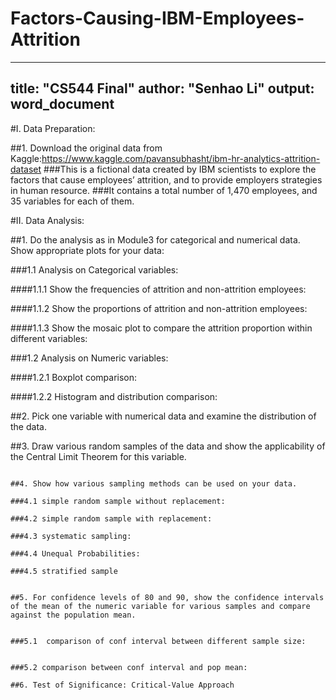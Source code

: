 # Factors-Causing-IBM-Employees-Attrition
---
title: "CS544 Final"
author: "Senhao Li"
output: word_document
---

#I. Data Preparation:

##1. Download the original data from Kaggle:https://www.kaggle.com/pavansubhasht/ibm-hr-analytics-attrition-dataset
###This is a fictional data created by IBM scientists to explore the factors that cause employees’ attrition, and to provide employers strategies in human resource. 
###It contains a total number of 1,470 employees, and 35 variables for each of them.


#II. Data Analysis:

##1. Do the analysis as in Module3 for categorical and numerical data. Show appropriate plots for your data:

###1.1 Analysis on Categorical variables:

####1.1.1 Show the frequencies of attrition and non-attrition employees:

####1.1.2 Show the proportions of attrition and non-attrition employees:

####1.1.3 Show the mosaic plot to compare the attrition proportion within different variables:

###1.2 Analysis on Numeric variables:

####1.2.1 Boxplot comparison:

####1.2.2 Histogram and distribution comparison:


##2. Pick one variable with numerical data and examine the distribution of the data.


##3. Draw various random samples of the data and show the applicability of the Central Limit Theorem for this variable.

```

##4. Show how various sampling methods can be used on your data.

###4.1 simple random sample without replacement:

###4.2 simple random sample with replacement:

###4.3 systematic sampling:

###4.4 Unequal Probabilities:

###4.5 stratified sample


##5. For confidence levels of 80 and 90, show the confidence intervals of the mean of the numeric variable for various samples and compare against the population mean.


###5.1  comparison of conf interval between different sample size:


###5.2 comparison between conf interval and pop mean:

##6. Test of Significance: Critical-Value Approach





